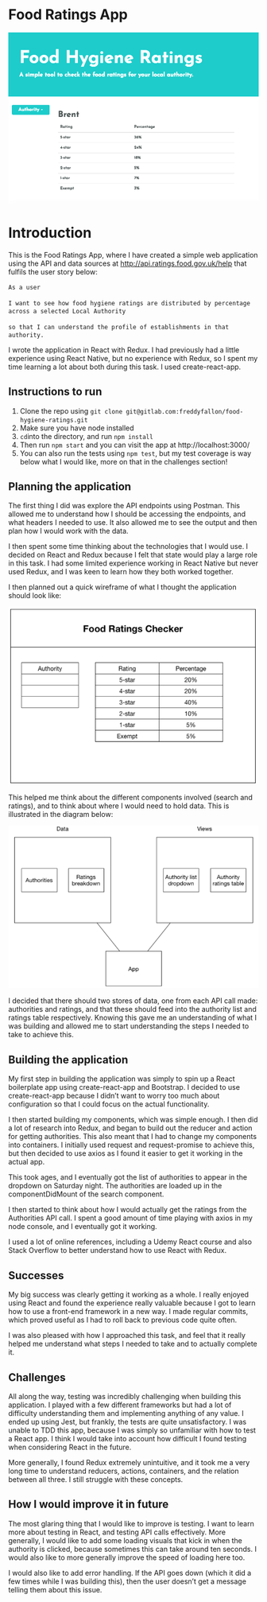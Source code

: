 # Food Ratings App

![Screenshot of app](./images/Screenshot.png)

# Introduction
This is the Food Ratings App, where I have created a simple web application using the API and data sources at http://api.ratings.food.gov.uk/help that fulfils the user story below:

```
As a user

I want to see how food hygiene ratings are distributed by percentage across a selected Local Authority

so that I can understand the profile of establishments in that authority. 
```

I wrote the application in React with Redux. I had previously had a little experience using React Native, but no experience with Redux, so I spent my time learning a lot about both during this task. I used create-react-app.

## Instructions to run

1. Clone the repo using `git clone git@gitlab.com:freddyfallon/food-hygiene-ratings.git`
2. Make sure you have node installed
3. `cd`into the directory, and run `npm install`
4. Then run `npm start` and you can visit the app at http://localhost:3000/
5. You can also run the tests using `npm test`, but my test coverage is way below what I would like, more on that in the challenges section!

## Planning the application

The first thing I did was explore the API endpoints using Postman. This allowed me to understand how I should be accessing the endpoints, and what headers I needed to use. It also allowed me to see the output and then plan how I would work with the data. 

I then spent some time thinking about the technologies that I would use. I decided on React and Redux because I felt that state would play a large role in this task. I had some limited experience working in React Native but never used Redux, and I was keen to learn how they both worked together.

I then planned out a quick wireframe of what I thought the application should look like:

![Wireframe](./images/Wireframe.png)

This helped me think about the different components involved (search and ratings), and to think about where I would need to hold data. This is illustrated in the diagram below:

![Structure of app diagram](./images/Structure.png)

I decided that there should two stores of data, one from each API call made: authorities and ratings, and that these should feed into the authority list and ratings table respectively. Knowing this gave me an understanding of what I was building and allowed me to start understanding the steps I needed to take to achieve this.

## Building the application

My first step in building the application was simply to spin up a React boilerplate app using create-react-app and Bootstrap. I decided to use create-react-app because I didn’t want to worry too much about configuration so that I could focus on the actual functionality.

I then started building my components, which was simple enough. I then did a lot of research into Redux, and began to build out the reducer and action for getting authorities. This also meant that I had to change my components into containers. I initially used request and request-promise to achieve this, but then decided to use axios as I found it easier to get it working in the actual app. 

This took ages, and I eventually got the list of authorities to appear in the dropdown on Saturday night. The authorities are loaded up in the componentDidMount of the search component.

I then started to think about how I would actually get the ratings from the Authorities API call. I spent a good amount of time playing with axios in my node console, and I eventually got it working.

I used a lot of online references, including a Udemy React course and also Stack Overflow to better understand how to use React with Redux.

## Successes

My big success was clearly getting it working as a whole. I really enjoyed using React and found the experience really valuable because I got to learn how to use a front-end framework in a new way. I made regular commits, which proved useful as I had to roll back to previous code quite often.

I was also pleased with how I approached this task, and feel that it really helped me understand what steps I needed to take and to actually complete it.

## Challenges

All along the way, testing was incredibly challenging when building this application. I played with a few different frameworks but had a lot of difficulty understanding them and implementing anything of any value. I ended up using Jest, but frankly, the tests are quite unsatisfactory. I was unable to TDD this app, because I was simply so unfamiliar with how to test a React app. I think I would take into account how difficult I found testing when considering React in the future.

More generally, I found Redux extremely unintuitive, and it took me a very long time to understand reducers, actions, containers, and the relation between all three. I still struggle with these concepts.

## How I would improve it in future

The most glaring thing that I would like to improve is testing. I want to learn more about testing in React, and testing API calls effectively. More generally, I would like to add some loading visuals that kick in when the authority is clicked, because sometimes this can take around ten seconds. I would also like to more generally improve the speed of loading here too.

I would also like to add error handling. If the API goes down (which it did a few times while I was building this), then the user doesn’t get a message telling them about this issue.